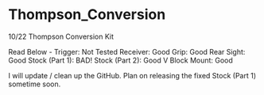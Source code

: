 # Thompson_Conversion
10/22 Thompson Conversion Kit

Read Below -
Trigger: Not Tested
Receiver: Good
Grip: Good
Rear Sight: Good
Stock (Part 1): BAD!
Stock (Part 2): Good
V Block Mount: Good

I will update / clean up the GitHub. Plan on releasing the fixed Stock (Part 1) sometime soon.
